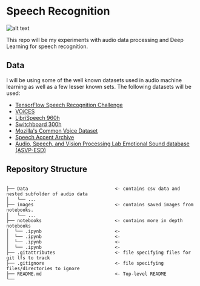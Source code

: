 # Speech Recognition 

![alt text](https://recfaces.com/wp-content/uploads/2021/06/voice-recognition-830x571.jpg)
 
This repo will be my experiments with audio data processing and Deep Learning for speech recognition. 


## Data 

I will be using some of the well known datasets used in audio machine learning as well as a few lesser known sets. 
The following datasets will be used:
- [TensorFlow Speech Recognition Challenge](https://www.kaggle.com/c/tensorflow-speech-recognition-challenge/data)
- [VOiCES](https://iqtlabs.github.io/voices/)
- [LibriSpeech 960h](http://www.openslr.org/12/)
- [Switchboard 300h](https://catalog.ldc.upenn.edu/LDC97S62)
- [Mozilla's Common Voice Dataset](https://commonvoice.mozilla.org/en/datasets)
- [Speech Accent Archive](https://www.kaggle.com/rtatman/speech-accent-archive)
- [Audio, Speech, and Vision Processing Lab Emotional  Sound database (ASVP-ESD)](https://www.kaggle.com/dejolilandry/asvpesdspeech-nonspeech-emotional-utterances)



## Repository Structure

```

├── Data                                <- contains csv data and nested subfolder of audio data
│   └── ...
├── images                              <- contains saved images from notebooks. 
│   └── ...
├── notebooks                           <- contains more in depth notebooks 
│  └── .ipynb                           <- 
│  └── .ipynb                           <- 
│  └── .ipynb                           <-
│  └── .ipynb                           <- 
├── .gitattributes                      <- file specifying files for git lfs to track
├── .gitignore                          <- file specifying files/directories to ignore
├── README.md                           <- Top-level README
└── 
```
